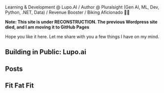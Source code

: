 Learning & Development @ Lupo.AI / Author @ Pluralsight (Gen AI, ML, Dev, Python, .NET, Data) / Revenue Booster / Biking Aficionado 🚴‍♂️

**Note: This site is under RECONSTRUCTION. The previous Wordpress site died, and I am moving it to GitHub Pages**

Hope you like it here. Let me share with you a few things I have on my mind.

## Building in Public: Lupo.ai 



## Posts



## Fit Fat Fit

